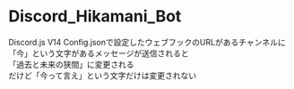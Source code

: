# Discord_Hikamani_Bot
Discord.js V14
Config.jsonで設定したウェブフックのURLがあるチャンネルに
<br>
「今」という文字があるメッセージが送信されると
<br>
「過去と未来の狭間」に変更される
<br>
だけど「今って言え」という文字だけは変更されない
